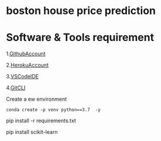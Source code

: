 # boston house price prediction
# Software & Tools requirement 

1.[GithubAccount](https://github.com)

2.[HerokuAccount](https://heroku.com)

3.[VSCodeIDE](https://code.visualstudio.com/)

4.[GitCLI](https://git-scm.com/downloads)


Create a ew environment

````
conda create -p venv python==3.7  -y

````
pip install -r requirements.txt

pip install scikit-learn